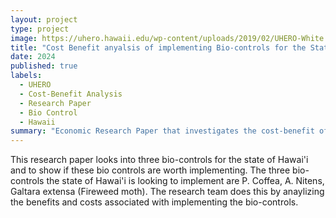 ```yaml
---
layout: project
type: project
image: https://uhero.hawaii.edu/wp-content/uploads/2019/02/UHERO-White.png
title: "Cost Benefit anyalsis of implementing Bio-controls for the State of Hawaii"
date: 2024
published: true
labels:
  - UHERO
  - Cost-Benefit Analysis
  - Research Paper
  - Bio Control
  - Hawaii
summary: "Economic Research Paper that investigates the cost-benefit of implementing Bio-controls for the State of Hawai'i ."
---
```


This research paper looks into three bio-controls for the state of Hawai'i and to show if these bio controls are worth implementing. The three bio-controls the state of Hawai'i is looking to implement are P. Coffea, A. Nitens, Galtara extensa (Fireweed moth). The research team does this by anaylizing the benefits and costs associated with implementing the bio-controls.
